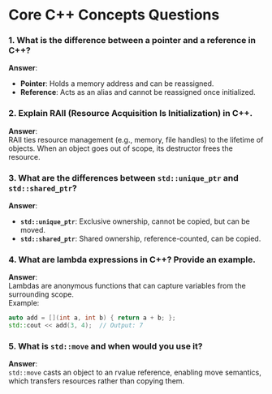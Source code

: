 # Core C++ Concepts Questions

### 1. What is the difference between a pointer and a reference in C++?
**Answer**:  
- **Pointer**: Holds a memory address and can be reassigned.
- **Reference**: Acts as an alias and cannot be reassigned once initialized.

### 2. Explain RAII (Resource Acquisition Is Initialization) in C++.
**Answer**:  
RAII ties resource management (e.g., memory, file handles) to the lifetime of objects. When an object goes out of scope, its destructor frees the resource.

### 3. What are the differences between `std::unique_ptr` and `std::shared_ptr`?
**Answer**:  
- **`std::unique_ptr`**: Exclusive ownership, cannot be copied, but can be moved.
- **`std::shared_ptr`**: Shared ownership, reference-counted, can be copied.

### 4. What are lambda expressions in C++? Provide an example.
**Answer**:  
Lambdas are anonymous functions that can capture variables from the surrounding scope.  
Example:
```cpp
auto add = [](int a, int b) { return a + b; };
std::cout << add(3, 4);  // Output: 7
```

### 5. What is `std::move` and when would you use it?
**Answer**:  
`std::move` casts an object to an rvalue reference, enabling move semantics, which transfers resources rather than copying them.
```
